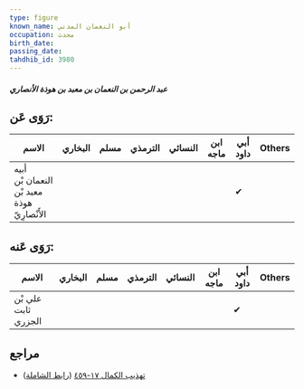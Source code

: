 ```yaml
---
type: figure
known_name: أبو النعمان المدني
occupation: محدث
birth_date:
passing_date:
tahdhib_id: 3980
---
```

##### عبد الرحمن بن النعمان بن معبد بن هوذة الأنصاري

## رَوَى عَن:
| الاسم                                       | البخاري | مسلم | الترمذي | النسائي | ابن ماجه | أبي داود | Others |
| ------------------------------------------- | ------- | ---- | ------- | ------- | -------- | -------- | ------ |
| أبيه النعمان بْن معبد بْن هوذة الأَنْصارِيّ |         |      |         |         |          | ✔        |        |
## رَوَى عَنه:
| الاسم               | البخاري | مسلم | الترمذي | النسائي | ابن ماجه | أبي داود | Others |
| ------------------- | ------- | ---- | ------- | ------- | -------- | -------- | ------ |
| علي بْن ثابت الجزري |         |      |         |         |          | ✔        |        |
## مراجع
- [تهذيب الكمال ١٧-٤٥٩](obsidian://open?vault=Tahdhib-al-Kamal&file=Figures/٣٩٨٠-عبد%20الرحمن%20بن%20النعمان%20بن%20معبد%20بن%20هوذة%20الأنصاري) ([رابط الشاملة](https://shamela.ws/book/3722/9009))